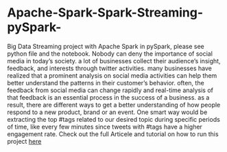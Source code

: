 # Apache-Spark-Spark-Streaming-pySpark-
Big Data Streaming project with Apache Spark in pySpark, please see python file and the notebook.
Nobody can deny the importance of social media in today’s society. a lot of businesses collect their audience’s insight, feedback, and interests through twitter activities. many businesses have realized that a prominent analysis on social media activities can help them better understand the patterns in their customer’s behavior. often, the feedback from social media can change rapidly and real-time analysis of that feedback is an essential process in the success of a business. as a result, there are different ways to get a better understanding of how people respond to a new product, brand or an event. One smart way would be extracting the top #tags related to our desired topic during specific periods of time, like every few minutes since tweets with #tags have a higher engagement rate.
Check out the full Articele and tutorial on how to run this project [here](https://towardsdatascience.com/hands-on-big-data-streaming-apache-spark-at-scale-fd89c15fa6b0)
